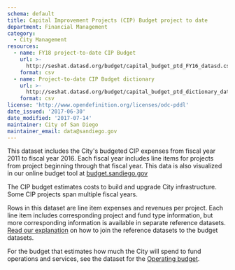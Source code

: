 ```yaml
---
schema: default
title: Capital Improvement Projects (CIP) Budget project to date
department: Financial Management
category:
  - City Management
resources:
  - name: FY18 project-to-date CIP Budget
    url: >-
      http://seshat.datasd.org/budget/capital_budget_ptd_FY16_datasd.csv
    format: csv
  - name: Project-to-date CIP Budget dictionary
    url: >-
      http://seshat.datasd.org/budget/capital_budget_ptd_dictionary_datasd.csv
    format: csv
license: 'http://www.opendefinition.org/licenses/odc-pddl'
date_issued: '2017-06-30'
date_modified: '2017-07-14'
maintainer: City of San Diego
maintainer_email: data@sandiego.gov
---
```

This dataset includes the City's budgeted CIP expenses from fiscal year 2011 to fiscal year 2016. Each fiscal year includes line items for projects from project beginning through that fiscal year. This data is also visualized in our online budget tool at [budget.sandiego.gov](https://budget.sandiego.gov/transparency#/)
<!--more-->

The CIP budget estimates costs to build and upgrade City infrastructure. Some CIP projects span multiple fiscal years.

Rows in this dataset are line item expenses and revenues per project. Each line item includes corresponding project and fund type information, but more corresponding information is available in separate reference datasets. [Read our explanation](../budget-topic.html) on how to join the reference datasets to the budget datasets.

For the budget that estimates how much the City will spend to fund operations and services, see the dataset for the [Operating budget](operating-budget.md).